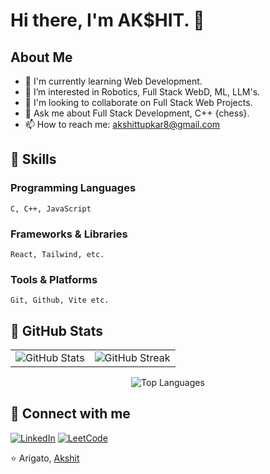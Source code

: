 # Hi there, I'm AK$HIT. 👋

## About Me
- 🌱 I'm currently learning Web Development.
- 👯 I’m interested in Robotics, Full Stack WebD, ML, LLM's.
- 🤝 I'm looking to collaborate on Full Stack Web Projects.
- 💬 Ask me about Full Stack Development, C++ {chess}.
- 📫 How to reach me: akshittupkar8@gmail.com

## 🚀 Skills
### Programming Languages
```
C, C++, JavaScript
```

### Frameworks & Libraries
```
React, Tailwind, etc.
```

### Tools & Platforms
```
Git, Github, Vite etc.
```

## 🚀 GitHub Stats

<table>
  <tr>
    <td>
      <img src="https://github-readme-stats.vercel.app/api?username=hangingpawn64&show_icons=true&theme=tokyonight" alt="GitHub Stats">
    </td>
    <td>
      <img src="https://streak-stats.demolab.com?user=hangingpawn64&theme=tokyonight&border_radius=4.5" alt="GitHub Streak">
    </td>
  </tr>
</table>

<p align="center">
   <img src="https://github-readme-stats.vercel.app/api/top-langs/?username=hangingpawn64&layout=compact&theme=tokyonight" alt="Top Languages">
</p>



## 🔗 Connect with me

[![LinkedIn](https://img.shields.io/badge/LinkedIn-0077B5?style=for-the-badge&logo=linkedin&logoColor=white)]([Your-LinkedIn-URL](https://www.linkedin.com/in/akshittupkar64/))
[![LeetCode](https://img.shields.io/badge/LeetCode-FFA116?style=for-the-badge&logo=leetcode&logoColor=white)](https://leetcode.com/AkshitTupkar/)



⭐️ Arigato, [Akshit](https://github.com/hangingpawn64)
